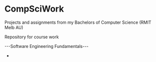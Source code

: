 # CompSciWork
Projects and assignments from my Bachelors of Computer Science (RMIT Melb AU)

Repository for course work

---Software Engineering Fundamentals---

- 